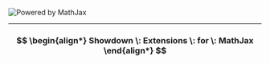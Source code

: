 ![Powered by MathJax](https://www.mathjax.org/badge/mj-logo.svg)

---

### $$ \begin{align*} Showdown \: Extensions \: for \: MathJax \end{align*} $$


